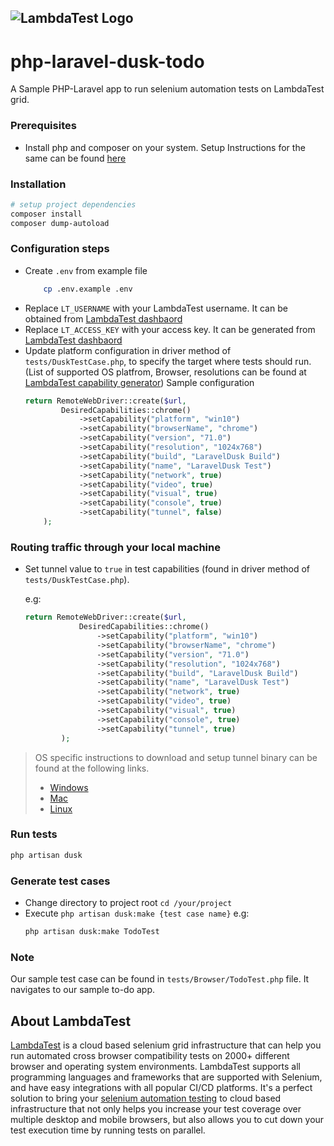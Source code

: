 ![LambdaTest Logo](https://www.lambdatest.com/static/images/logo.svg)
---

# php-laravel-dusk-todo
A Sample PHP-Laravel app to run selenium automation tests on LambdaTest grid. 

### Prerequisites
- Install php and composer on your system. Setup Instructions for the same can be found  [here](https://www.lambdatest.com/support/docs/display/TD/Quick+Guide+To+Run+PHP+Tests+on+LambdaTest+Selenium+Grid) 

### Installation
```bash
# setup project dependencies
composer install
composer dump-autoload
```

### Configuration steps
- Create `.env` from example file
    ```bash
        cp .env.example .env
    ```
- Replace `LT_USERNAME` with your LambdaTest username. It can be obtained from [LambdaTest dashbaord](https://automation.lambdatest.com/)
- Replace `LT_ACCESS_KEY` with your access key. It can be generated from [LambdaTest dashbaord](https://automation.lambdatest.com/) 
- Update platform configuration in driver method of `tests/DuskTestCase.php`, to specify the target where tests should run. (List of supported OS platfrom, Browser, resolutions can be found at [LambdaTest capability generator](https://www.lambdatest.com/capabilities-generator/)) 
 Sample configuration
    ```php
    return RemoteWebDriver::create($url, 
            DesiredCapabilities::chrome()
                ->setCapability("platform", "win10")
                ->setCapability("browserName", "chrome")
                ->setCapability("version", "71.0")
                ->setCapability("resolution", "1024x768")
                ->setCapability("build", "LaravelDusk Build")
                ->setCapability("name", "LaravelDusk Test")
                ->setCapability("network", true)
                ->setCapability("video", true)
                ->setCapability("visual", true)
                ->setCapability("console", true)
                ->setCapability("tunnel", false)
        );
    ```



###  Routing traffic through your local machine
- Set tunnel value to `true` in test capabilities (found in driver method of `tests/DuskTestCase.php`). 

    e.g:
    ```php
    return RemoteWebDriver::create($url, 
                DesiredCapabilities::chrome()
                    ->setCapability("platform", "win10")
                    ->setCapability("browserName", "chrome")
                    ->setCapability("version", "71.0")
                    ->setCapability("resolution", "1024x768")
                    ->setCapability("build", "LaravelDusk Build")
                    ->setCapability("name", "LaravelDusk Test")
                    ->setCapability("network", true)
                    ->setCapability("video", true)
                    ->setCapability("visual", true)
                    ->setCapability("console", true)
                    ->setCapability("tunnel", true)
            );
    ```
> OS specific instructions to download and setup tunnel binary can be found at the following links.
>    - [Windows](https://www.lambdatest.com/support/docs/display/TD/Local+Testing+For+Windows)
>    - [Mac](https://www.lambdatest.com/support/docs/display/TD/Local+Testing+For+MacOS)
>    - [Linux](https://www.lambdatest.com/support/docs/display/TD/Local+Testing+For+Linux) 

### Run tests
```bash
php artisan dusk
```

### Generate test cases
- Change directory to project root `cd /your/project`
- Execute `php artisan dusk:make {test case name}` 
    e.g:
    ```bash
    php artisan dusk:make TodoTest
    ```
### Note
Our sample test case can be found in `tests/Browser/TodoTest.php` file. It navigates to our sample to-do app.

## About LambdaTest
[LambdaTest](https://www.lambdatest.com/) is a cloud based selenium grid infrastructure that can help you run automated cross browser compatibility tests on 2000+ different browser and operating system environments. LambdaTest supports all programming languages and frameworks that are supported with Selenium, and have easy integrations with all popular CI/CD platforms. It's a perfect solution to bring your [selenium automation testing](https://www.lambdatest.com/selenium-automation) to cloud based infrastructure that not only helps you increase your test coverage over multiple desktop and mobile browsers, but also allows you to cut down your test execution time by running tests on parallel.
